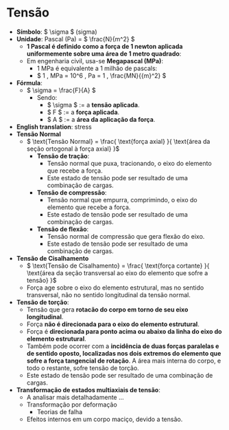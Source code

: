 # Tensão
- **Símbolo**: $ \sigma $ (sigma)
- **Unidade**: Pascal (Pa) = $ \frac{N}{m^2} $
    - **1 Pascal é definido como a força de 1 newton aplicada uniformemente sobre uma área de 1 metro quadrado**:
    - Em engenharia civil, usa-se **Megapascal (MPa)**:
        - 1 MPa é equivalente a 1 milhão de pascals:
        - $ 1 \, MPa = 10^6 \, Pa = 1 \, \frac{MN}{{m}^2} $
- **Fórmula**:
    - $ \sigma = \frac{F}{A} $
        - Sendo:
            - $ \sigma $ := a **tensão aplicada**.
            - $ F $ := a **força aplicada**.
            - $ A $ := a **área da aplicação da força**.
- **English translation**: stress
- **Tensão Normal**
    - $ \text{Tensão Normal} = \frac{ \text{força axial} }{ \text{área da seção ortogonal à força axial} }$
        - **Tensão de tração**:
            - Tensão normal que puxa, tracionando, o eixo do elemento que recebe a força.
            - Este estado de tensão pode ser resultado de uma combinação de cargas. 
        - **Tensão de compressão**:
            - Tensão normal que empurra, comprimindo, o eixo do elemento que recebe a força.
            - Este estado de tensão pode ser resultado de uma combinação de cargas. 
        - **Tensão de flexão**:
            - Tensão normal de compressão que gera flexão do eixo.
            - Este estado de tensão pode ser resultado de uma combinação de cargas. 
- **Tensão de Cisalhamento**
    - $ \text{Tensão de Cisalhamento} = \frac{ \text{força cortante} }{ \text{área da seção transversal ao eixo do elemento que sofre a tensão} }$ 
    - Força age sobre o eixo do elemento estrutural, mas no sentido transversal, não no sentido longitudinal da tensão normal.
- **Tensão de torção**:
    - Tensão que gera **rotacão do corpo em torno de seu eixo longitudinal**.
    - Força **não é direcionada para o eixo do elemento estrutural**.
    - Força é **direcionada para ponto acima ou abaixo da linha do eixo do elemento estrutural**.
    - Também pode ocorrer com a **incidência de duas forças paralelas e de sentido oposto, localizadas nos dois extremos do elemento que sofre a força tangencial de rotação**. A área mais interna do corpo, e todo o restante, sofre tensão de torção.
    - Este estado de tensão pode ser resultado de uma combinação de cargas. 
- **Transformação de estados multiaxiais de tensão**:
    - A analisar mais detalhadamente ...
    - Transformação por deformação
        - Teorias de falha
    - Efeitos internos em um corpo maciço, devido a tensão.
